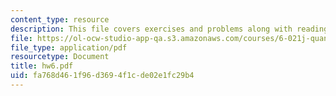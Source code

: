 ```yaml
---
content_type: resource
description: This file covers exercises and problems along with reading and announcements.
file: https://ol-ocw-studio-app-qa.s3.amazonaws.com/courses/6-021j-quantitative-physiology-cells-and-tissues-fall-2004/fa768d461f96d3694f1cde02e1fc29b4_hw6.pdf
file_type: application/pdf
resourcetype: Document
title: hw6.pdf
uid: fa768d46-1f96-d369-4f1c-de02e1fc29b4
---
```

